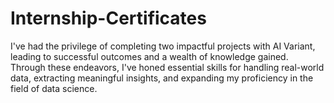 # Internship-Certificates
I've had the privilege of completing two impactful projects with AI Variant, leading to successful outcomes and a wealth of knowledge gained. Through these endeavors, I've honed essential skills for handling real-world data, extracting meaningful insights, and expanding my proficiency in the field of data science.
